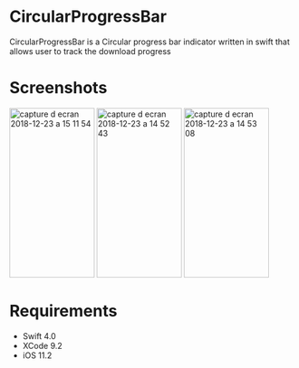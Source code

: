 # CircularProgressBar

CircularProgressBar is a Circular progress bar indicator written in swift that allows user to track the download progress

#  Screenshots

<img width="150" height="300" alt="capture d ecran 2018-12-23 a 15 11 54" src="https://user-images.githubusercontent.com/39087448/50384462-2fb18d80-06c5-11e9-8793-30e21f8723f2.png"> <img width="150" height="300" alt="capture d ecran 2018-12-23 a 14 52 43" src="https://user-images.githubusercontent.com/39087448/50384341-ed3b8100-06c3-11e9-91ee-4cb2fa365ea8.png"> <img width="150" height="300" alt="capture d ecran 2018-12-23 a 14 53 08" src="https://user-images.githubusercontent.com/39087448/50384353-1a882f00-06c4-11e9-9dd4-126c4638cd2b.png">

# Requirements

* Swift 4.0
* XCode 9.2
* iOS 11.2

